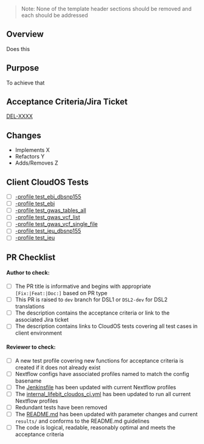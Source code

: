 > Note: None of the template header sections should be removed and each should be addressed

## Overview

Does this

## Purpose

To achieve that

## Acceptance Criteria/Jira Ticket

[DEL-XXXX]()

## Changes

- Implements X
- Refactors Y
- Adds/Removes Z

## Client CloudOS Tests

- [ ] [-profile test_ebi_dbsnp155]()
- [ ] [-profile test_ebi]()
- [ ] [-profile test_gwas_tables_all]()
- [ ] [-profile test_gwas_vcf_list]()
- [ ] [-profile test_gwas_vcf_single_file]()
- [ ] [-profile test_ieu_dbsnp155]()
- [ ] [-profile test_ieu]()

## PR Checklist

#### Author to check:

- [ ] The PR title is informative and begins with appropriate `[Fix:|Feat:|Doc:]` based on PR type
- [ ] This PR is raised to `dev` branch for DSL1 or `DSL2-dev` for DSL2 translations
- [ ] The description contains the acceptance criteria or link to the associated Jira ticket
- [ ] The description contains links to CloudOS tests covering all test cases in client environment

#### Reviewer to check:

- [ ] A new test profile covering new functions for acceptance criteria is created if it does not already exist
- [ ] Nextflow configs have associated profiles named to match the config basename
- [ ] The [Jenkinsfile](https://github.com/lifebit-ai/gwas-sumstats-harmonisation-nf/blob/dev/Jenkinsfile) has been updated with current Nextflow profiles
- [ ] The [internal_lifebit_cloudos_ci.yml](https://github.com/lifebit-ai/gwas-sumstats-harmonisation-nf/blob/dev/.github/workflows/internal_lifebit_cloudos_ci.yml) has been updated to run all current Nextflow profiles
- [ ] Redundant tests have been removed
- [ ] The [README.md](https://github.com/lifebit-ai/gwas-sumstats-harmonisation-nf/blob/dev/docs/README.md) has been updated with parameter changes and current `results/` and conforms to the README.md guidelines
- [ ] The code is logical, readable, reasonably optimal and meets the acceptance criteria
